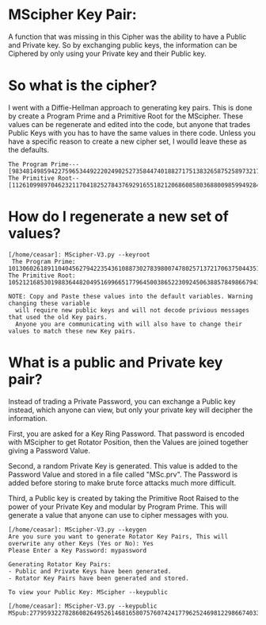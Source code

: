 # MScipher Key Pair: 
A function that was missing in this Cipher was the ability to have a Public and Private key. So by exchanging public keys, the information can be Ciphered by only using your Private key and their Public key.

# So what is the cipher? 
I went with a Diffie-Hellman approach to generating key pairs. This is done by create a Program Prime and a Primitive Root for the MScipher. These values can be regenerate and edited into the code, but anyone that trades Public Keys with you has to have the same values in there code. Unless you have a specific reason to create a new cipher set, I woulld leave these as the defaults.
```
The Program Prime---[98348149859422759653449222024902527358447401882717513832658752589732178323087]
The Primitive Root--[112610998970462321170418252784376929165518212068608580368800985994928452406337]
```

# How do I regenerate a new set of values? 
```
[/home/ceasar]: MScipher-V3.py --keyroot
 The Program Prime: 101306026189110404562794223543610887302783980074780257137217063750443517305487
The Primitive Root: 105212168530198836448204951699665177964500386522309245063885784986679433581131 

NOTE: Copy and Paste these values into the default variables. Warning changing these variable
  will require new public keys and will not decode privious messages that used the old Key pairs.
  Anyone you are communicating with will also have to change their values to match these new Key pairs.
```

# What is a public and Private key pair? 
Instead of trading a Private Password, you can exchange a Public key instead, which anyone can view, but only your private key will decipher the information. 

First, you are asked for a Key Ring Password. That password is encoded with MScipher to get Rotator Position, then the Values are joined together
giving a Password Value. 

Second, a random Private Key is generated. This value is added to the Password Value and stored in a file called "MSc.prv". The Password is added before storing to make brute force attacks much more difficult. 

Third, a Public key is created by taking the Primitive Root Raised to the power of your Private Key and modular by Program Prime. This will generate a value that anyone can use to cipher messages with you.
```
[/home/ceasar]: MScipher-V3.py --keygen
Are you sure you want to generate Rotator Key Pairs, This will overwrite any other Keys (Yes or No): Yes
Please Enter a Key Password: mypassword

Generating Rotator Key Pairs:
- Public and Private Keys have been generated.
- Rotator Key Pairs have been generated and stored.

To view your Public Key: MScipher --keypublic

[/home/ceasar]: MScipher-V3.py --keypublic
MSpub:27795932278286082649526146816580757607424177962524698122986674033881123651396

```




